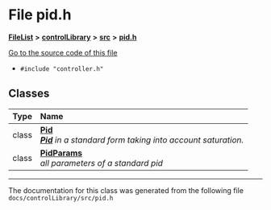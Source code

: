 

# File pid.h



[**FileList**](files.md) **>** [**controlLibrary**](dir_78b365e62f248710669e9a6984210a4a.md) **>** [**src**](dir_0c7b11c8d6d0df41220cb8bbf1e252be.md) **>** [**pid.h**](pid_8h.md)

[Go to the source code of this file](pid_8h_source.md)



* `#include "controller.h"`















## Classes

| Type | Name |
| ---: | :--- |
| class | [**Pid**](classPid.md) <br>[_**Pid**_](classPid.md) _in a standard form taking into account saturation._ |
| class | [**PidParams**](structPidParams.md) <br>_all parameters of a standard pid_  |



















































------------------------------
The documentation for this class was generated from the following file `docs/controlLibrary/src/pid.h`

